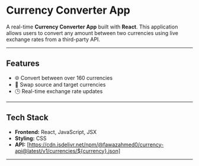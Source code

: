 # Currency Converter App

A real-time **Currency Converter App** built with **React**. This application allows users to convert any amount between two currencies using live exchange rates from a third-party API.

---

## Features

- 🌐 Convert between over 160 currencies
- 🔁 Swap source and target currencies
- 🕒 Real-time exchange rate updates

---

## Tech Stack

- **Frontend:** React, JavaScript, JSX
- **Styling:** CSS
- **API:** [https://cdn.jsdelivr.net/npm/@fawazahmed0/currency-api@latest/v1/currencies/${currency}.json]
---


